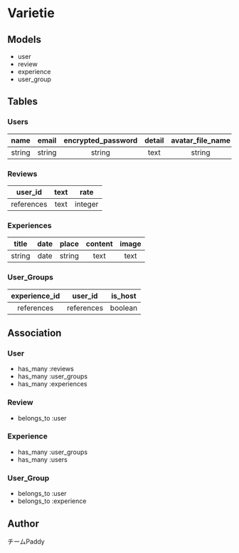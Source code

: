 # Varietie

## Models
  - user
  - review
  - experience
  - user_group

## Tables

### Users

|name|email|encrypted_password|detail|avatar\_file\_name|
|:--:|:---:|:--:|:------:|:-----:|
|string|string |string|text|string|

### Reviews

|user_id|text|rate|
|:------:|:---:|:------:|
|references |text|integer |

### Experiences

|title|date|place|content|image|
|:--:|:--:|:--:|:--:|:--:|
|string|date|string|text|text|

### User_Groups

|experience_id|user_id|is_host|
|:------:|:-----:|:--:|
|references|references|boolean|

## Association
### User
  - has\_many :reviews
  - has\_many :user\_groups
  - has\_many :experiences

### Review
  - belongs\_to :user

### Experience
  - has\_many :user\_groups
  - has\_many :users

### User_Group
  - belongs\_to :user
  - belongs\_to :experience

## Author
チームPaddy
